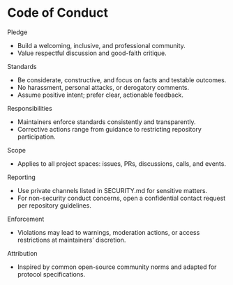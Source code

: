# Code of Conduct

Pledge
- Build a welcoming, inclusive, and professional community.
- Value respectful discussion and good-faith critique.

Standards
- Be considerate, constructive, and focus on facts and testable outcomes.
- No harassment, personal attacks, or derogatory comments.
- Assume positive intent; prefer clear, actionable feedback.

Responsibilities
- Maintainers enforce standards consistently and transparently.
- Corrective actions range from guidance to restricting repository participation.

Scope
- Applies to all project spaces: issues, PRs, discussions, calls, and events.

Reporting
- Use private channels listed in SECURITY.md for sensitive matters.
- For non-security conduct concerns, open a confidential contact request per repository guidelines.

Enforcement
- Violations may lead to warnings, moderation actions, or access restrictions at maintainers’ discretion.

Attribution
- Inspired by common open-source community norms and adapted for protocol specifications.
